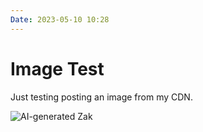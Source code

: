 ```yaml
---
Date: 2023-05-10 10:28
---
```


# Image Test

Just testing posting an image from my CDN. 

![AI-generated Zak](https://cdn.surfscape.cloud/images/IMG_0149.JPG)